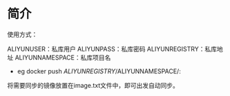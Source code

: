 # 简介

使用方式：

ALIYUNUSER：私库用户
ALIYUNPASS：私库密码
ALIYUNREGISTRY：私库地址
ALIYUNNAMESPACE：私库项目名

- eg
docker push $ALIYUNREGISTRY/$ALIYUNNAMESPACE/<imagename>:<imagetag>


将需要同步的镜像放置在image.txt文件中，即可出发自动同步。